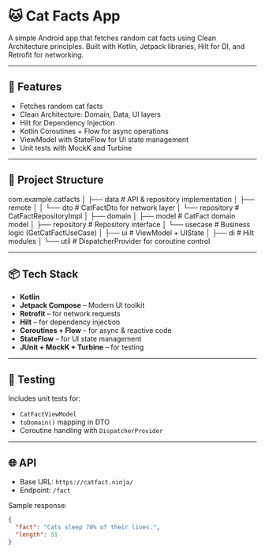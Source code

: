 # 🐱 Cat Facts App

A simple Android app that fetches random cat facts using Clean Architecture principles. Built with Kotlin, Jetpack libraries, Hilt for DI, and Retrofit for networking.

---

## 🚀 Features

- Fetches random cat facts
- Clean Architecture: Domain, Data, UI layers
- Hilt for Dependency Injection
- Kotlin Coroutines + Flow for async operations
- ViewModel with StateFlow for UI state management
- Unit tests with MockK and Turbine

---

## 📂 Project Structure

com.example.catfacts
│
├── data # API & repository implementation
│ ├── remote
│ │ └── dto # CatFactDto for network layer
│ └── repository # CatFactRepositoryImpl
│
├── domain
│ ├── model # CatFact domain model
│ ├── repository # Repository interface
│ └── usecase # Business logic (GetCatFactUseCase)
│
├── ui # ViewModel + UIState
│
├── di # Hilt modules
│
└── util # DispatcherProvider for coroutine control

---

## 📦 Tech Stack

- **Kotlin**
- **Jetpack Compose** – Modern UI toolkit
- **Retrofit** – for network requests
- **Hilt** – for dependency injection
- **Coroutines + Flow** – for async & reactive code
- **StateFlow** – for UI state management
- **JUnit + MockK + Turbine** – for testing

---

## 🧪 Testing

Includes unit tests for:
- `CatFactViewModel`
- `toDomain()` mapping in DTO
- Coroutine handling with `DispatcherProvider`

---

## 🌐 API

- Base URL: `https://catfact.ninja/`
- Endpoint: `/fact`

Sample response:
```json
{
  "fact": "Cats sleep 70% of their lives.",
  "length": 31
}
